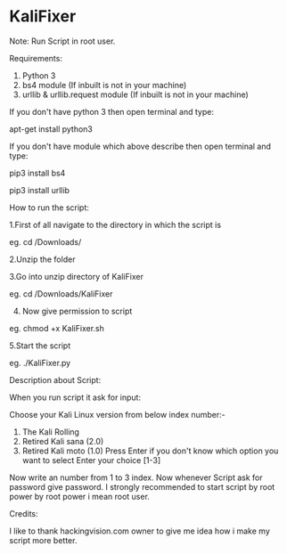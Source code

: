 # KaliFixer

Note: 
Run Script in root user.

Requirements:
1. Python 3
2. bs4 module (If inbuilt is not in your machine)
3. urllib & urllib.request module (If inbuilt is not in your machine)

If you don't have python 3 then open terminal and type:

apt-get install python3

If you don't have module which above describe then open terminal and type:

pip3 install bs4

pip3 install urllib 

How to run the script:

1.First of all navigate to the directory in which the script is

eg. cd /Downloads/ 

2.Unzip the folder

3.Go into unzip directory of KaliFixer

eg. cd /Downloads/KaliFixer

4. Now give permission to script

eg. chmod +x KaliFixer.sh

5.Start the script

eg. ./KaliFixer.py

Description about Script:

When you run script it ask for input:

Choose your Kali Linux version from below index number:-
1. The Kali Rolling
2. Retired Kali sana (2.0)
3. Retired Kali moto (1.0)
Press Enter if you don't know which option you want to select
Enter your choice [1-3] 

Now write an number from 1 to 3 index. Now whenever Script ask for password give password. I strongly recommended to start script by root power by root power i mean root user.
  
Credits:

I like to thank hackingvision.com owner to give me idea how i make my script more better.
